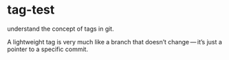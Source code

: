 # tag-test
understand the concept of tags in git.

A lightweight tag is very much like a branch that doesn’t change — it’s just a pointer to a specific commit.
